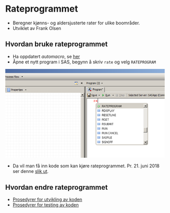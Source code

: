 # Rateprogrammet

- Beregner kjønns- og aldersjusterte rater for ulike boområder.
- Utviklet av Frank Olsen

## Hvordan bruke rateprogrammet

- Ha oppdatert *automacro*, se [her](http://skde-analyse.github.io/dokumentasjon/sas.html#macroer)
- Åpne et nytt program i SAS, begynn å skriv `rate` og velg `RATEPROGRAM`

![Alt text](bilder/automakro.png)

- Da vil man få inn kode som kan kjøre rateprogrammet. Pr. 21. juni 2018 ser denne [slik ut](RateprogramAuto).

## Hvordan endre rateprogrammet

- [Prosedyrer for utvikling av koden](kode)
- [Prosedyrer for testing av koden](testing)

